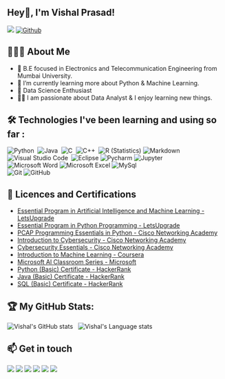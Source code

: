 ## Hey👋, I'm Vishal Prasad!
![](https://visitor-badge.laobi.icu/badge?page_id=iamvishalprasad.iamvishalprasad)
[![Github](https://img.shields.io/github/followers/iamvishalprasad?label=Followers&logo=Github)](https://github.com/iamvishalprasad)

## 👨🏻‍💻 About Me
- 🏫 B.E focused in Electronics and Telecommunication Engineering from Mumbai University.
- 🐍 I’m currently learning more about Python & Machine Learning.
- 🚀 Data Science Enthusiast
- 👨‍💻  I am passionate about Data Analyst & I enjoy learning new things.

## 🛠 Technologies I've been learning and using so far :

![Python](https://img.shields.io/badge/-Python-05122A?style=flat&logo=python)&nbsp;
![Java](https://img.shields.io/badge/java-%23ED8B00.svg?style=flat&logo=java&logoColor=white)&nbsp;
![C](https://img.shields.io/badge/-C-05122A?style=flat&logo=C&logoColor=A8B9CC)&nbsp;
![C++](https://img.shields.io/badge/-C++-05122A?style=flat&logo=C%2B%2B&logoColor=00599C)&nbsp;
![R (Statistics)](https://img.shields.io/badge/r-%23276DC3.svg?style=flat&logo=r&logoColor=white)
![Markdown](https://img.shields.io/badge/-Markdown-05122A?style=flat&logo=markdown)\
![Visual Studio Code](https://img.shields.io/badge/VisualStudio-5C2D91.svg?style=flat&logo=visual-studio&logoColor=white)&nbsp;
![Eclipse](https://img.shields.io/badge/-Eclipse-05122A?style=flat&logo=eclipse-ide&logoColor=2C2255)
![Pycharm](https://img.shields.io/badge/Pycharm-143?style=flat&logo=pycharm&logoColor=black&color=black&labelColor=green)
![Jupyter](https://img.shields.io/badge/Jupyter-%23F37626.svg?style=flat&logo=Jupyter&logoColor=white)\
![Microsoft Word](https://img.shields.io/badge/Microsoft_Word-2B579A?style=flat&logo=microsoft-word&logoColor=white)
![Microsoft Excel](https://img.shields.io/badge/Microsoft_Excel-217346?style=flat&logo=microsoft-excel&logoColor=white)
![MySql](https://img.shields.io/badge/mysql-%2300f.svg?style=flat&logo=mysql&logoColor=white)\
![Git](https://img.shields.io/badge/Git-%23F05033.svg?style=flat&logo=git&logoColor=white)
![GitHub](https://img.shields.io/badge/GitHub-%23121011.svg?style=flat&logo=github&logoColor=white)

## 📜 Licences and Certifications

- [Essential Program in Artificial Intelligence and Machine Learning - LetsUpgrade](https://drive.google.com/file/d/1R65X4uzIPLsP-OLt015ertUDOrwpDp3Y/view?usp=sharing)
- [Essential Program in Python Programming - LetsUpgrade](https://drive.google.com/file/d/1EJUZKmoe-7taFW1Mwmf40y_a2M0v4wBY/view?usp=sharing)
- [PCAP Programming Essentials in Python - Cisco Networking Academy](https://drive.google.com/file/d/1CjNox9FSm_hEhjfMyBEdy3DHRNRGpMZq/view?usp=sharing)
- [Introduction to Cybersecurity - Cisco Networking Academy](https://www.credly.com/badges/4ee6b47f-167c-49bf-8d69-95fe7e74d147?source=linked_in_profile)
- [Cybersecurity Essentials - Cisco Networking Academy](https://www.credly.com/badges/c1de935d-94a7-449b-ad00-7bff6b4db3d0?source=linked_in_profile)
- [Introduction to Machine Learning - Coursera](https://coursera.org/share/c842548e9832cc1f4a691de0da9945bb)
- [Microsoft Al Classroom Series - Microsoft](https://drive.google.com/file/d/1C_ixNbI-uDWBgv6CC9w-vunfkEoEeM-i/view?usp=sharing)
- [Python (Basic) Certificate - HackerRank](https://www.hackerrank.com/certificates/ca9ce0388635)
- [Java (Basic) Certificate - HackerRank](https://www.hackerrank.com/certificates/52b52262a482)
- [SQL (Basic) Certificate - HackerRank](https://www.hackerrank.com/certificates/a1b811579178)

## :trophy: My GitHub Stats:

![Vishal's GitHub stats](https://github-readme-stats.vercel.app/api?username=iamvishalprasad&show_icons=true&hide_border=true)&nbsp;&nbsp;
![Vishal's Language stats](https://github-readme-stats-eight-theta.vercel.app/api/top-langs/?username=iamvishalprasad&layout=compact&langs_count=8&hide_border=true)

## 📫 Get in touch
<p id="socialIcons" align="left">
    <a href="https://www.linkedin.com/in/iamvishalprasad/" alt="LinkedIn">
        <img src="https://img.shields.io/badge/-LinkedIn-blue?style=flat-square&logo=linkedin" /></a>
    <a href="https://hackerrank.com/iamvishalprasad" alt="HackerRank">
        <img src="https://img.shields.io/badge/-HackerRank-3a424f?style=flat-square&logo=hackerrank" /></a>
    <a href="mailto:vishal808prasad@gmail.com?" alt="Gmail">
        <img src="https://img.shields.io/badge/-Gmail-red?style=flat&labelColor=Gmail&logoColor=white)](mailto:vishal808prasad@gmail.com)" /></a>
    <a href="https://instagram.com/iamvishal.prasad" alt="Instagram">
        <img src="https://img.shields.io/badge/-Instagram-E4405F?style=flat-square&logo=instagram&logoColor=white" /></a>
    <a href="http://www.twitter.com/iamVishalPrasad" alt="twitter">
        <img src="https://img.shields.io/badge/-Twitter-1ca0f1?style=flat&labelColor=1ca0f1&logo=twitter&logoColor=white" /></a>
    <a href="http://www.facebook.com/iamvishal.prasad" alt="facebook">
       <img src="https://img.shields.io/badge/Facebook-%231877F2.svg?style=for-the-square&logo=Facebook&logoColor=white" /></a>
</p>
